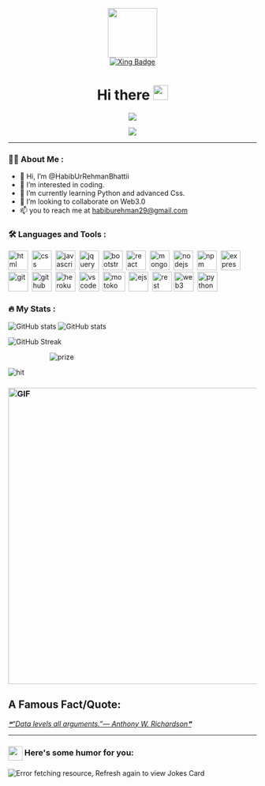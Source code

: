 <div id="header" align="center">
  <img src="https://media.giphy.com/media/gjrYDwbjnK8x36xZIO/giphy.gif" width="100"/>
   
  <div id="badges">
    <a href="https://www.xing.com/profile/HabibUrRehman_BHatti/cv">
     <img src="https://img.shields.io/badge/Xing-green?logo=Xing&logoColor=blue&style=for-the-badge" alt="Xing Badge" />
    </a>
                                                                                                                    
  </div>
                                                                                                                     
<img src="https://komarev.com/ghpvc/?username=HabibUrRehmanBhattii&style=flat-square&color=blue" alt=""/>
<h1>
  Hi there
  <img src="https://media.giphy.com/media/hvRJCLFzcasrR4ia7z/giphy.gif" width="30px"/>
</h1>
</div>

<div align="center">
  <p align="center">
  <img src="https://readme-typing-svg.herokuapp.com/?lines=Always+learning+new+things;Masters+in+Information+Technology;Full+Stack+Web+and+app+developer&font=Fira%20Code&center=true&width=440&height=45&color=fff&vCenter=true&size=22">
</p>
  <img src="https://i.giphy.com/media/3o7abkwfIVAeDT6RSU/giphy.webp" />
</div>

---
### :man_technologist: About Me :
- 👋 Hi, I’m @HabibUrRehmanBhattii
- 👀 I’m interested in coding.
- 🌱 I’m currently learning Python and advanced Css.
- 💞️ I’m looking to collaborate on Web3.0
- 📫 you to reach me at habiburehman29@gmail.com

### :hammer_and_wrench: Languages and Tools :
<div>
<img src="https://img.icons8.com/color/48/000000/html-5--v1.png" alt="html" width="40" height="40"/>&nbsp;
<img src="https://img.icons8.com/color/48/000000/css3.png" alt="css" width="40" height="40"/>&nbsp;
<img src="https://img.icons8.com/color/48/000000/javascript--v1.png" alt="javascript" width="40" height="40"/>&nbsp;
<img src="https://img.icons8.com/ios-filled/50/000000/jquery.png" alt="jquery" width="40" height="40"/>&nbsp;
<img src="https://img.icons8.com/color/48/000000/bootstrap.png" alt="bootstrap" width="40" height="40"/>&nbsp;
<img src="https://img.icons8.com/color/48/000000/react-native.png" alt="react" width="40" height="40"/>&nbsp;
<img src="https://img.icons8.com/color/48/000000/mongodb.png" alt="mongodb" width="40" height="40"/>&nbsp;
<img src="https://img.icons8.com/color/48/000000/nodejs.png" alt="nodejs" width="40" height="40"/>&nbsp;
<img src="https://img.icons8.com/color/48/000000/npm.png" alt="npm" width="40" height="40"/>&nbsp;
<img src="https://img.icons8.com/color/48/000000/express.png" alt="express" width="40" height="40"/>&nbsp;
<img src="https://img.icons8.com/color/48/000000/git.png" alt="git" width="40" height="40"/>&nbsp;
<img src="https://img.icons8.com/color/48/000000/github--v1.png" alt="github" width="40" height="40"/>&nbsp;
<img src="https://img.icons8.com/color/48/000000/heroku.png" alt="heroku" width="40" height="40"/>&nbsp;
<img src="https://img.icons8.com/color/48/000000/visual-studio-code-2019.png" alt="vscode" width="40" height="40"/>&nbsp;
<img src="https://pbs.twimg.com/media/E7_cC-oXIAAXQ32?format=jpg&name=900x900" alt="motoko" width="45" height="40"/>&nbsp;
<img src="https://pbs.twimg.com/profile_images/2199543684/ejs_400x400.png" alt="ejs" width="40" height="40"/>&nbsp;
<img src="https://img.icons8.com/color/48/000000/rest-api.png" alt="rest" width="40" height="40"/>&nbsp;<img src="https://cdn.thenewstack.io/media/2022/02/aec396cd-screenshot-2022-02-04-at-2.56.57-pm.png" alt="web3" width="40" height="40"/>&nbsp;
<img src="https://img.icons8.com/color/48/000000/python--v1.png" alt="python" width="40" height="40"/>&nbsp;
 
</div>

### :fire: My Stats :
![GitHub stats](https://github-readme-stats.vercel.app/api?username=HabibUrRehmanBhattii&show_icons=true&theme=radical&hide=issues,contribs&count_private=true&include_all_commits=true&hide_border=true) ![GitHub stats](https://github-readme-stats.vercel.app/api/top-langs/?username=HabibUrRehmanBhattii&layout=compact&hide_border=true&theme=radical&langs_count=10&hide=Procfile,Shell&count_private=true&include_all_commits=true)



![GitHub Streak](https://streak-stats.demolab.com?user=HabibUrRehmanBhattii&theme=vue&hide_border=true&border_radius=2.6rem&stroke=0000&background=151515&ring=FF0000&fire=FF0000&currStreakNum=FF0000&sideNums=FF0000&currStreakLabel=FF0000&sideLabels=FF0000&dates=FF0000&currStreakLabel=FF0000&sideLabels=FF0000&dates=FF0000&sideNums=FF0000&currStreakNum=FF0000&fire=FF0000&ring=FF0000&background=151515&stroke=0000&border_radius=2.6rem&hide_border=true&theme=vue&user=HabibUrRehmanBhattii)







&emsp;&emsp;&emsp;&emsp;&emsp;&emsp;![prize](https://github-profile-trophy.vercel.app/?username=HabibUrRehmanBhattii&theme=onedark&no-bg=true&no-frame=true&margin-w=10&margin-h=10&rank=SECRET,SSS,SS,S,AAA,AA,A,B,C&column=7&row=1&margin-w=10&margin-h=10&no-frame=true&no-bg=true&theme=dark&background=000000)


![hit](https://activity-graph.herokuapp.com/graph?username=HabibUrRehmanBhattii&theme=minimal&hide_border=true&area=true&hide_title=true&color=00ff00&line=00ff00&point=00ff00&area_color=00ff00&area_opacity=0.1&line_color=00ff00&line_opacity=0.1&point_color=00ff00&point_opacity=0.1&bg_color=000000&hide_border=true&border_radius=2.6)

### <img alt="GIF" src="https://github.com/TheDudeThatCode/TheDudeThatCode/blob/master/Assets/hmm.gif?raw=true" width="600px" /> 
## A Famous Fact/Quote:
<a href="https://github.com/marketplace/actions/quote-readme">
<!--STARTS_HERE_QUOTE_README-->
<i>❝“Data levels all arguments.”— Anthony W. Richardson❞</i>
<!--ENDS_HERE_QUOTE_README-->
</a>

<hr>

### <img align ='center' src='https://media2.giphy.com/media/UQDSBzfyiBKvgFcSTw/giphy.gif?cid=ecf05e47p3cd513axbek3f56ti3jzizq8hincw20jauyyfyw&rid=giphy.gif' width ='29px'> Here's some humor for you:
<img src="https://readme-jokes.vercel.app/api" alt="Error fetching resource, Refresh again to view Jokes Card" />


<!---
HabibUrRehmanBhattii/HabibUrRehmanBhattii is a ✨ special ✨ repository because its `README.md` (this file) appears on your GitHub profile.
You can click the Preview link to take a look at your changes.
--->
